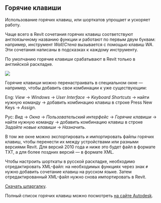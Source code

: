 ## Горячие клавиши

Использование горячих клавиш, или шорткатов упрощает и ускоряет работу.

Чаще всего в Revit сочетания горячих клавиш соответствуют англоязычному названию функции и работают по первым двум буквам: например, инструмент _Wall_/_Стена_ вызывается с помощью клавиш _WA_. Эти сочетания написаны в подсказках к каждому инструменту.

По умолчанию горячие клавиши срабатывают в Revit только в английской раскладке.

![](/img/MRM_8/1647591216_revit-v-blog.png)

Горячие клавиши можно перенастраивать в специальном окне — например, чтобы добавить свои комбинации к уже существующим:

Eng: _View_ → _Windows_ → _User Interface_ → _Keyboard Shortcuts_ → найти нужную команду → добавить комбинацию клавиш в строке Press New Keys → _Assign_.

Рус: _Вид_ → _Окна_ → _Пользовательский интерфейс_ → _Горячие клавиши_ → найти нужную команду → добавить комбинацию клавиш в строке _Задайте новые клавиши_ → _Назначить_.  

В том же окне можно экспортировать и импортировать файлы горячих клавиш, чтобы перенести их между устройствами или разными версиями Revit. Для версий 2010 года и ниже это будет файл в формате TXT, а для более поздних версий — в формате XML.

Чтобы настроить шорткаты в русской раскладке, необходимо отредактировать XML-файл: на необходимых функциях через знак `#` нужно добавить сочетание клавиш на русском языке. Затем отредактированный XML-файл нужно снова импортировать в Revit.

[Скачать шпаргалку](https://s3.us-west-2.amazonaws.com/secure.notion-static.com/71e99307-56d3-444e-81d2-7f793cf82e07/Keyboard_Shortcuts.pdf?X-Amz-Algorithm=AWS4-HMAC-SHA256&X-Amz-Content-Sha256=UNSIGNED-PAYLOAD&X-Amz-Credential=AKIAT73L2G45EIPT3X45%2F20220317%2Fus-west-2%2Fs3%2Faws4_request&X-Amz-Date=20220317T174912Z&X-Amz-Expires=86400&X-Amz-Signature=f31f6809e34efc9e18c61f16ddc7e317d751f1f27e2f27682a4edd44a41a3ec0&X-Amz-SignedHeaders=host&response-content-disposition=filename%20%3D%22Keyboard_Shortcuts.pdf%22&x-id=GetObject).

Полный список горячих клавиш можно посмотреть [на сайте Autodesk](https://knowledge.autodesk.com/support/revit/learn-explore/caas/CloudHelp/cloudhelp/2021/ENU/Revit-Customize/files/GUID-39D549F2-75EE-4C06-8B6A-3DADE1FBEF59-htm.html).
